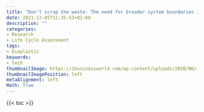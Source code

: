 ```yaml
---
title: "Don’t scrap the waste: The need for broader system boundaries in bioplastic food packaging life-cycle assessment – A critical review"
date: 2021-12-05T11:35:53+01:00
description: ""
categories:
- Research
- Life Cycle Assessment
tags:
- bioplastic
keywords:
- tech
thumbnailImage: https://1businessworld.com/wp-content/uploads/2020/06/18/Screen-Shot-2020-06-18-at-4.52.27-PM.png
thumbnailImagePosition: left
metaAlignment: left
Math: True
---
```


<!--more-->

{{< toc >}}
